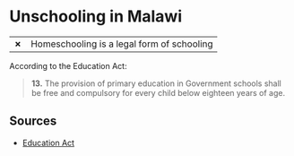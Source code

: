 # Unschooling in Malawi
| | |
|-|-|
| __✗__ | Homeschooling is a legal form of schooling |

According to the Education Act:

> **13.** The provision of primary education in Government schools shall be free and compulsory for every child below eighteen years of age.

## Sources

* [Education Act](https://www.unesco.org/education/edurights/media/docs/b61412353007d34e82ca104df4de459fa06ac453.pdf)
